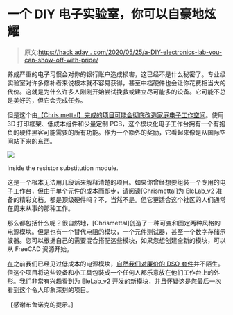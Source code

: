 # 一个 DIY 电子实验室，你可以自豪地炫耀

> 原文:[https://hack aday . com/2020/05/25/a-DIY-electronics-lab-you-can-show-off-with-pride/](https://hackaday.com/2020/05/25/a-diy-electronics-lab-you-can-show-off-with-pride/)

养成严重的电子习惯会对你的银行账户造成损害，这已经不是什么秘密了。专业级实验室对许多修补者来说根本就不容易获得，甚至中档硬件也会让你花费相当大的代价。这就是为什么许多人刚刚开始尝试挽救或建立尽可能多的设备。它可能不总是美好的，但它会完成任务。

但是这个由[【Chris mettal】完成的项目可能会彻底改造家庭电子工作空间](https://github.com/Chrismettal/EleLab_v2)。使用 3D 打印框架、低成本组件和少量定制 PCB，这个模块化电子工作台拥有一个有抱负的硬件黑客可能需要的所有功能。作为一个额外的奖励，它看起来像是从国际空间站下来的东西。

[![](../Images/4816e71f0d32bf93d1a2196e25a984ef.png)](https://hackaday.com/wp-content/uploads/2020/05/elelab_detail.jpg)

Inside the resistor substitution module.

这是一个根本无法用几段话来解释清楚的项目。如果你曾经想要组装一个专用的电子工作台，但由于单个元件的成本而却步，请阅读[Chrismettal]为 EleLab_v2 准备的精彩文档。都是顶级硬件吗？不，当然不是。但它更适合这个社区的人们通常在周末从事的那种工作。

那么都包括什么呢？很自然地，[Chrismettal]创造了一种可变和固定两种风格的电源模块。但是也有一个替代电阻的模块，一个元件测试器，甚至一个数字存储示波器。您可以根据自己的需要混合搭配这些模块，如果您想创建全新的模块，可以从 FreeCAD 资源开始。

[在](https://hackaday.com/2017/08/20/dps5005-makes-digital-power-supply-a-snap/)之前我们已经见过低成本的电源模块，[自然我们对廉价的 DSO 套件](https://hackaday.com/2017/11/09/review-jye-tech-dso150-oscilloscope-kit/)并不陌生。但这个项目将这些设备和小工具包装成一个任何人都乐意放在他们工作台上的外形。我们非常有兴趣看到为 EleLab_v2 开发的新模块，并且怀疑这是您最后一次看到这个令人印象深刻的项目。

【感谢布鲁诺克的提示。]